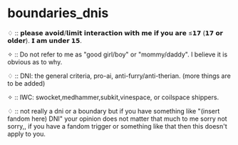 # boundaries_dnis
♢ :: 𝗽𝗹𝗲𝗮𝘀𝗲 𝗮𝘃𝗼𝗶𝗱/𝗹𝗶𝗺𝗶𝘁 𝗶𝗻𝘁𝗲𝗿𝗮𝗰𝘁𝗶𝗼𝗻 𝘄𝗶𝘁𝗵 𝗺𝗲 𝗶𝗳 𝘆𝗼𝘂 𝗮𝗿𝗲 ≤𝟭𝟳 (𝟭𝟳 𝗼𝗿 𝗼𝗹𝗱𝗲𝗿). 𝗜 𝗮𝗺 𝘂𝗻𝗱𝗲𝗿 𝟭𝟱.

✧ :: Do not refer to me as "good girl/boy" or "mommy/daddy". I believe it is obvious as to why.

♢ :: DNI: the general criteria, pro-ai, anti-furry/anti-therian. (more things are to be added)

✧ :: IWC: swocket,medhammer,subkit,vinespace, or coilspace shippers.

♢ :: not really a dni or a boundary but if you have something like "(insert fandom here) DNI" your opinion does not matter that much to me sorry not sorry,, if you have a fandom trigger or something like that then this doesn't apply to you.
